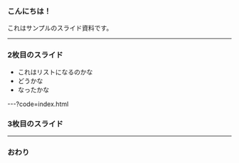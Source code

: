 ### こんにちは！


これはサンプルのスライド資料です。


---


### 2枚目のスライド
- これはリストになるのかな
- どうかな
- なったかな

---?code=index.html


### 3枚目のスライド


---


### おわり
